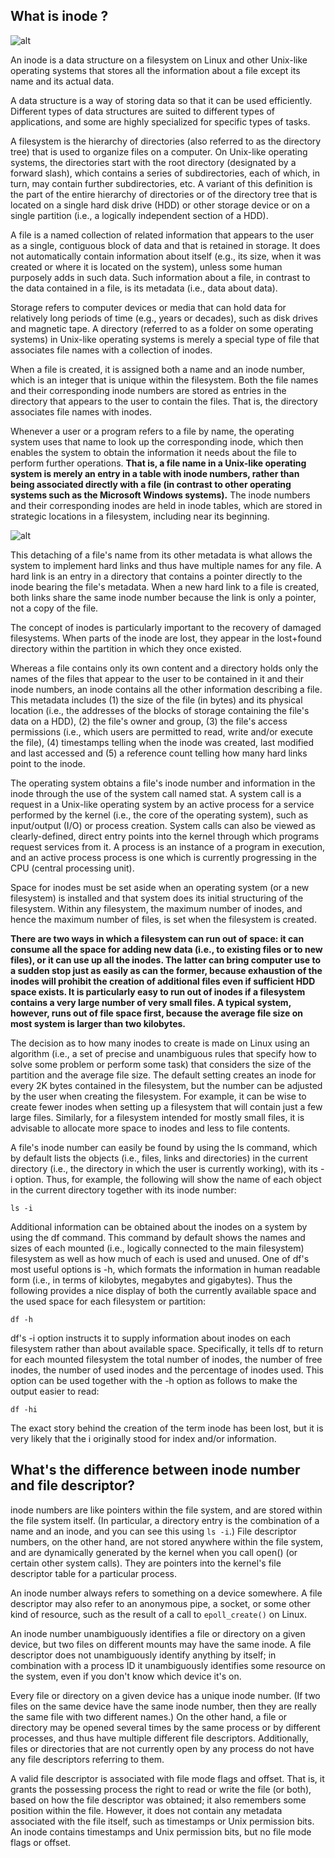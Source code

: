 ## What is inode ?

![alt](https://www.cs.uic.edu/~jbell/CourseNotes/OperatingSystems/images/Chapter12/12_09_UNIX_inode.jpg)

An inode is a data structure on a filesystem on Linux and other Unix-like operating systems that stores all the information about a file except its name and its actual data.

A data structure is a way of storing data so that it can be used efficiently. Different types of data structures are suited to different types of applications, and some are highly specialized for specific types of tasks.

A filesystem is the hierarchy of directories (also referred to as the directory tree) that is used to organize files on a computer. On Unix-like operating systems, the directories start with the root directory (designated by a forward slash), which contains a series of subdirectories, each of which, in turn, may contain further subdirectories, etc. A variant of this definition is the part of the entire hierarchy of directories or of the directory tree that is located on a single hard disk drive (HDD) or other storage device or on a single partition (i.e., a logically independent section of a HDD).

A file is a named collection of related information that appears to the user as a single, contiguous block of data and that is retained in storage. It does not automatically contain information about itself (e.g., its size, when it was created or where it is located on the system), unless some human purposely adds in such data. Such information about a file, in contrast to the data contained in a file, is its metadata (i.e., data about data).

Storage refers to computer devices or media that can hold data for relatively long periods of time (e.g., years or decades), such as disk drives and magnetic tape. A directory (referred to as a folder on some operating systems) in Unix-like operating systems is merely a special type of file that associates file names with a collection of inodes.

When a file is created, it is assigned both a name and an inode number, which is an integer that is unique within the filesystem. Both the file names and their corresponding inode numbers are stored as entries in the directory that appears to the user to contain the files. That is, the directory associates file names with inodes.

Whenever a user or a program refers to a file by name, the operating system uses that name to look up the corresponding inode, which then enables the system to obtain the information it needs about the file to perform further operations. **That is, a file name in a Unix-like operating system is merely an entry in a table with inode numbers, rather than being associated directly with a file (in contrast to other operating systems such as the Microsoft Windows systems).** The inode numbers and their corresponding inodes are held in inode tables, which are stored in strategic locations in a filesystem, including near its beginning.

![alt](https://upload.wikimedia.org/wikipedia/commons/f/f8/File_table_and_inode_table.svg)

This detaching of a file's name from its other metadata is what allows the system to implement hard links and thus have multiple names for any file. A hard link is an entry in a directory that contains a pointer directly to the inode bearing the file's metadata. When a new hard link to a file is created, both links share the same inode number because the link is only a pointer, not a copy of the file.

The concept of inodes is particularly important to the recovery of damaged filesystems. When parts of the inode are lost, they appear in the lost+found directory within the partition in which they once existed.

Whereas a file contains only its own content and a directory holds only the names of the files that appear to the user to be contained in it and their inode numbers, an inode contains all the other information describing a file. This metadata includes (1) the size of the file (in bytes) and its physical location (i.e., the addresses of the blocks of storage containing the file's data on a HDD), (2) the file's owner and group, (3) the file's access permissions (i.e., which users are permitted to read, write and/or execute the file), (4) timestamps telling when the inode was created, last modified and last accessed and (5) a reference count telling how many hard links point to the inode.

The operating system obtains a file's inode number and information in the inode through the use of the system call named stat. A system call is a request in a Unix-like operating system by an active process for a service performed by the kernel (i.e., the core of the operating system), such as input/output (I/O) or process creation. System calls can also be viewed as clearly-defined, direct entry points into the kernel through which programs request services from it. A process is an instance of a program in execution, and an active process process is one which is currently progressing in the CPU (central processing unit).

Space for inodes must be set aside when an operating system (or a new filesystem) is installed and that system does its initial structuring of the filesystem. Within any filesystem, the maximum number of inodes, and hence the maximum number of files, is set when the filesystem is created.

**There are two ways in which a filesystem can run out of space: it can consume all the space for adding new data (i.e., to existing files or to new files), or it can use up all the inodes. The latter can bring computer use to a sudden stop just as easily as can the former, because exhaustion of the inodes will prohibit the creation of additional files even if sufficient HDD space exists. It is particularly easy to run out of inodes if a filesystem contains a very large number of very small files. A typical system, however, runs out of file space first, because the average file size on most system is larger than two kilobytes.**

The decision as to how many inodes to create is made on Linux using an algorithm (i.e., a set of precise and unambiguous rules that specify how to solve some problem or perform some task) that considers the size of the partition and the average file size. The default setting creates an inode for every 2K bytes contained in the filesystem, but the number can be adjusted by the user when creating the filesystem. For example, it can be wise to create fewer inodes when setting up a filesystem that will contain just a few large files. Similarly, for a filesystem intended for mostly small files, it is advisable to allocate more space to inodes and less to file contents.

A file's inode number can easily be found by using the ls command, which by default lists the objects (i.e., files, links and directories) in the current directory (i.e., the directory in which the user is currently working), with its -i option. Thus, for example, the following will show the name of each object in the current directory together with its inode number:
```
ls -i
```
Additional information can be obtained about the inodes on a system by using the df command. This command by default shows the names and sizes of each mounted (i.e., logically connected to the main filesystem) filesystem as well as how much of each is used and unused. One of df's most useful options is -h, which formats the information in human readable form (i.e., in terms of kilobytes, megabytes and gigabytes). Thus the following provides a nice display of both the currently available space and the used space for each filesystem or partition:
```
df -h
```

df's -i option instructs it to supply information about inodes on each filesystem rather than about available space. Specifically, it tells df to return for each mounted filesystem the total number of inodes, the number of free inodes, the number of used inodes and the percentage of inodes used. This option can be used together with the -h option as follows to make the output easier to read:
```
df -hi
```
The exact story behind the creation of the term inode has been lost, but it is very likely that the i originally stood for index and/or information.


## What's the difference between inode number and file descriptor?
inode numbers are like pointers within the file system, and are stored within the file system itself. (In particular, a directory entry is the combination of a name and an inode, and you can see this using ```ls -i```.) File descriptor numbers, on the other hand, are not stored anywhere within the file system, and are dynamically generated by the kernel when you call open() (or certain other system calls). They are pointers into the kernel's file descriptor table for a particular process.

An inode number always refers to something on a device somewhere. A file descriptor may also refer to an anonymous pipe, a socket, or some other kind of resource, such as the result of a call to ```epoll_create()``` on Linux.

An inode number unambiguously identifies a file or directory on a given device, but two files on different mounts may have the same inode. A file descriptor does not unambiguously identify anything by itself; in combination with a process ID it unambiguously identifies some resource on the system, even if you don't know which device it's on.

Every file or directory on a given device has a unique inode number. (If two files on the same device have the same inode number, then they are really the same file with two different names.) On the other hand, a file or directory may be opened several times by the same process or by different processes, and thus have multiple different file descriptors. Additionally, files or directories that are not currently open by any process do not have any file descriptors referring to them.

A valid file descriptor is associated with file mode flags and offset. That is, it grants the possessing process the right to read or write the file (or both), based on how the file descriptor was obtained; it also remembers some position within the file. However, it does not contain any metadata associated with the file itself, such as timestamps or Unix permission bits. An inode contains timestamps and Unix permission bits, but no file mode flags or offset.
